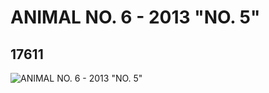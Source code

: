 # ANIMAL NO. 6 - 2013 "NO. 5"
## 17611
![ANIMAL NO. 6 - 2013 "NO. 5"](https://lc-www-live-s.legocdn.com/media/bricks/5/2/6074372.jpg)